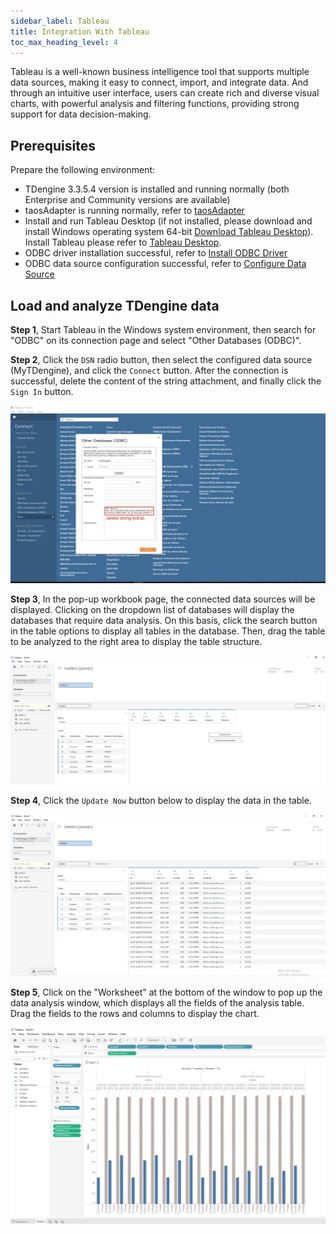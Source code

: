 ```yaml
---
sidebar_label: Tableau
title: Integration With Tableau
toc_max_heading_level: 4
---
```


Tableau is a well-known business intelligence tool that supports multiple data sources, making it easy to connect, import, and integrate data. And through an intuitive user interface, users can create rich and diverse visual charts, with powerful analysis and filtering functions, providing strong support for data decision-making.

## Prerequisites
Prepare the following environment:
- TDengine 3.3.5.4 version is installed and running normally (both Enterprise and Community versions are available)
- taosAdapter is running normally, refer to [taosAdapter](../../../tdengine-reference/components/taosadapter/)
- Install and run Tableau Desktop (if not installed, please download and install Windows operating system 64-bit [Download Tableau Desktop](https://www.tableau.com/products/desktop/download)). Install Tableau please refer to [Tableau Desktop](https://www.tableau.com).
- ODBC driver installation successful, refer to [Install ODBC Driver](../../../tdengine-reference/client-libraries/odbc/#Installation)
- ODBC data source configuration successful, refer to [Configure Data Source](../../../tdengine-reference/client-libraries/odbc/#configure-data-source)

## Load and analyze TDengine data

**Step 1**, Start Tableau in the Windows system environment, then search for "ODBC" on its connection page and select "Other Databases (ODBC)".

**Step 2**, Click the `DSN` radio button, then select the configured data source (MyTDengine), and click the `Connect` button. After the connection is successful, delete the content of the string attachment, and finally click the `Sign In` button.

![tableau-odbc](./tableau/tableau-odbc.jpg) 

**Step 3**, In the pop-up workbook page, the connected data sources will be displayed. Clicking on the dropdown list of databases will display the databases that require data analysis. On this basis, click the search button in the table options to display all tables in the database. Then, drag the table to be analyzed to the right area to display the table structure.

![tableau-workbook](./tableau/tableau-table.jpg) 

**Step 4**, Click the `Update Now` button below to display the data in the table.

![tableau-workbook](./tableau/tableau-data.jpg) 

**Step 5**, Click on the "Worksheet" at the bottom of the window to pop up the data analysis window, which displays all the fields of the analysis table. Drag the fields to the rows and columns to display the chart.

![tableau-workbook](./tableau/tableau-analysis.jpg) 


